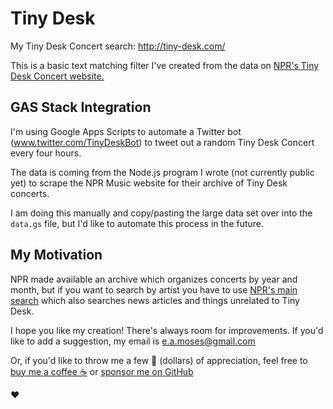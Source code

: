 # Tiny Desk

My Tiny Desk Concert search: http://tiny-desk.com/

This is a basic text matching filter I've created from the data on [NPR's Tiny Desk Concert website.](https://www.npr.org/series/tiny-desk-concerts/)

## GAS Stack Integration

I'm using Google Apps Scripts to automate a Twitter bot (www.twitter.com/TinyDeskBot) to tweet out a random Tiny Desk Concert every four hours.  

The data is coming from the Node.js program I wrote (not currently public yet) to scrape the NPR Music website for their archive of Tiny Desk concerts.  

I am doing this manually and copy/pasting the large data set over into the `data.gs` file, but I'd like to automate this process in the future.

## My Motivation

NPR made available an archive which organizes concerts by year and month, but if you want to search by artist you have to use [NPR's main search](https://www.npr.org/search) which also searches news articles and things unrelated to Tiny Desk.

I hope you like my creation! There's always room for improvements. If you'd like to add a suggestion, my email is e.a.moses@gmail.com

Or, if you'd like to throw me a few 💸 (dollars) of appreciation, feel free to [buy me a coffee ☕️](https://www.buymeacoffee.com/emilyannemoses) or [sponsor me on GitHub](https://github.com/sponsors/eamoses)

♥️

